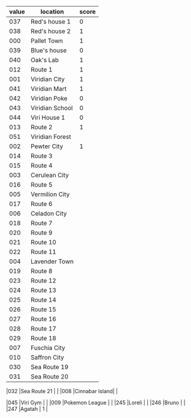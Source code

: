 | value | location      | score |
|-------|---------------|-------|
|037    |Red's house 1  |   0   |
|038    |Red's house 2  |   1   |
|000    |Pallet Town    |   1   |
|039    |Blue's house   |   0   |
|040    |Oak's Lab      |   1   |
|012    |Route 1        |   1   |
|001    |Viridian City  |   1   |
|041    |Viridian Mart  |   1   |
|042    |Viridian Poke  |   0   |
|043    |Viridian School|   0   |
|044    |Viri House 1   |   0   |
|013    |Route 2        |   1   |
|051    |Viridian Forest|       |
|002    |Pewter City    |   1   |
|014    |Route 3        |       |
|015    |Route 4        |       |
|003    |Cerulean City  |       |
|016    |Route 5        |       |
|005    |Vermilion City |       |
|017    |Route 6        |       |
|006    |Celadon City   |       |
|018    |Route 7        |       |
|020    |Route 9        |       |
|021    |Route 10       |       |
|022    |Route 11       |       |
|004    |Lavender Town  |       |
|019    |Route 8        |       |
|023    |Route 12       |       |
|024    |Route 13       |       |
|025    |Route 14       |       |
|026    |Route 15       |       |
|027    |Route 16       |       |
|028    |Route 17       |       |
|029    |Route 18       |       |
|007    |Fuschia City   |       |
|010    |Saffron City   |       |
|030    |Sea Route 19   |       |
|031    |Sea Route 20   |       |

|032    |Sea Route 21   |       |
|008    |Cinnabar Island|       |

|045    |Viri Gym       |       |
|009    |Pokemon League |       |
|245    |Loreli         |       |
|246    |Bruno          |       |
|247    |Agatah         |   1   |
